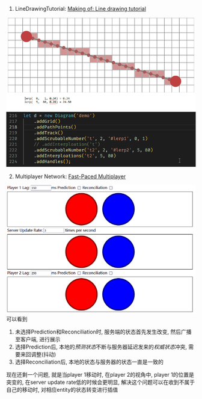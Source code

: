 1. LineDrawingTutorial: [Making of: Line drawing tutorial](https://www.redblobgames.com/making-of/line-drawing/)

![演示](images/linedrawingtutorial.gif)


2. Multiplayer Network: [Fast-Paced Multiplayer](https://www.gabrielgambetta.com/client-server-game-architecture.html)

![演示](images/lag.gif)
可以看到
1. 未选择Prediction和Reconciliation时, 服务端的状态首先发生改变, 然后广播至客户端, 进行展示
2. 选择Prediction后, 本地的*预测状态*不断与服务器延迟发来的*权威状态*冲突, 需要来回调整(抖动)
3. 选择Reconciliation后, 本地的状态与服务器的状态一直是一致的

现在还剩一个问题, 就是当player 1移动时, 在player 2的视角中, player 1的位置是突变的, 在server update rate低的时候会更明显, 解决这个问题可以在收到不属于自己的移动时, 对相应entity的状态转变进行插值

